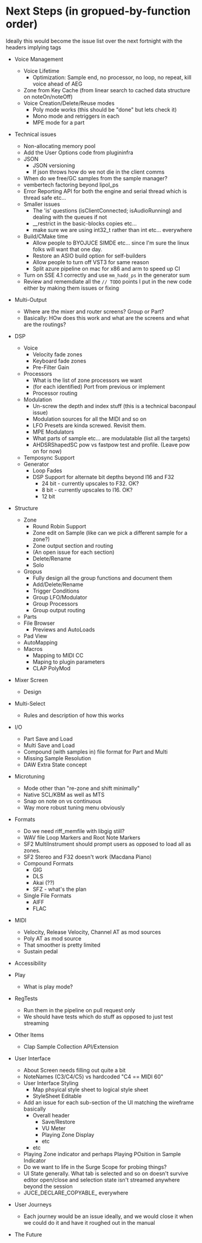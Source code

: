 # Next Steps (in gropued-by-function order) 

Ideally this would become the issue list over the next fortnight with the headers implying tags 

* Voice Management 
  * Voice Lifetime
    * Optimization: Sample end, no processor, no loop, no repeat, kill voice ahead of AEG
  * Zone from Key Cache (from linear search to cached data structure on noteOn/noteOff)
  * Voice Creation/Delete/Reuse modes
    * Poly mode works (this should be "done" but lets check it) 
    * Mono mode and retriggers in each
    * MPE mode for a part
  
* Technical issues
  * Non-allocating memory pool
  * Add the User Options code from plugininfra
  * JSON
    * JSON versioning
    * If json throws how do we not die in the client comms
  * When do we free/GC samples from the sample manager?
  * vembertech factoring beyond lipol_ps
  * Error Reporting API for both the engine and serial thread which is thread safe etc...
  * Smaller issues
    * The 'is' questions (isClientConnected; isAudioRunning) and dealing with the queues if not
    * __restrict in the basic-blocks copies etc...
    * make sure we are using int32_t rather than int etc... everywhere
  * Build/CMake time
    * Allow people to BYOJUCE SIMDE etc... since I'm sure the linux folks will want that one day.
    * Restore an ASIO build option for self-builders
    * Allow people to turn off VST3 for same reason
    * Split azure pipeline on mac for x86 and arm to speed up CI
  * Turn on SSE 4.1 correctly and use `mm_hadd_ps` in the generator sum
  * Review and rememdiate all the `// TODO` points I put in the new code either by making them issues or fixing
  

* Multi-Output
  * Where are the mixer and router screens? Group or Part?
  * Basically: HOw does this work and what are the screens and what are the routings?

* DSP
  * Voice
    * Velocity fade zones
    * Keyboard fade zones
    * Pre-Filter Gain
  * Processors
    * What is the list of zone processors we want
    * (for each identified) Port from previous or implement
    * Processor routing
  * Modulation
    * Un-screw the depth and index stuff (this is a technical baconpaul issue)
    * Modulation sources for all the MIDI and so on
    * LFO Presets are kinda screwed. Revisit them.
    * MPE Modulators
    * What parts of sample etc... are modulatable (list all the targets)
    * AHDSRShapedSC pow vs fastpow test and profile. (Leave pow on for now)
  * Temposync Support
  * Generator
    * Loop Fades
    * DSP Support for alternate bit depths beyond I16 and F32
      * 24 bit - currently upscales to F32. OK?
      * 8 bit - currently upscales to I16. OK?
      * 12 bit
      

* Structure
  * Zone
    * Round Robin Support
    * Zone edit on Sample (like can we pick a different sample for a zone?)
    * Zone output section and routing
    * (An open issue for each section)
    * Delete/Rename
    * Solo
  * Gropus
    * Fully design all the group functions and document them
    * Add/Delete/Rename
    * Trigger Conditions
    * Group LFO/Modulator
    * Group Processors
    * Group output routing
  * Parts
  * File Browser
    * Previews and AutoLoads
  * Pad View
  * AutoMapping
  * Macros
    * Mapping to MIDI CC
    * Maping to plugin parameters
    * CLAP PolyMod

* Mixer Screen
  * Design

* Multi-Select
  * Rules and description of how this works
  
* I/O
  * Part Save and Load
  * Multi Save and Load
  * Compound (with samples in) file format for Part and Multi
  * Missing Sample Resolution
  * DAW Extra State concept 

* Microtuning
  * Mode other than "re-zone and shift minimally" 
  * Native SCL/KBM as well as MTS
  * Snap on note on vs continuous
  * Way more robust tuning menu obviously

* Formats
  * Do we need riff_memfile with libgig still?
  * WAV file Loop Markers and Root Note Markers
  * SF2 MultiInstrument should prompt users as opposed to load all as zones.
  * SF2 Stereo and F32 doesn't work (Macdana Piano)
  * Compound Formats
      * GIG
      * DLS
      * Akai (??)
      * SFZ - what's the plan
  * Single File Formats
      * AIFF
      * FLAC
  
* MIDI
  * Velocity, Release Velocity, Channel AT as mod sources
  * Poly AT as mod source
  * That smoother is pretty limited
  * Sustain pedal

* Accessibility

* Play
  * What is play mode?

* RegTests
  * Run them in the pipeline on pull request only 
  * We should have tests which do stuff as opposed to just test streaming
  
* Other Items
  * Clap Sample Collection API/Extension

* User Interface
  * About Screen needs filling out quite a bit
  * NoteNames (C3/C4/C5) vs hardcoded "C4 == MIDI 60"
  * User Interface Styling 
    * Map phsyical style sheet to logical style sheet
    * StyleSheet Editable 
  * Add an issue for each sub-section of the UI matching the wireframe basically  
    * Overall header
      * Save/Restore
      * VU Meter
      * Playing Zone Display
      * etc
    * etc
  * Playing Zone indicator and perhaps Playing POsition in Sample Indicator
  * Do we want to life in the Surge Scope for probing things?
  * UI State generally. What tab is selected and so on doesn't survive editor open/close and
    selection state isn't streamed anywhere beyond the session
  * JUCE_DECLARE_COPYABLE_ everywhere

* User Journeys
  * Each journey would be an issue ideally, and we would close it when we could do it and have it 
    roughed out in the manual
  
* The Future